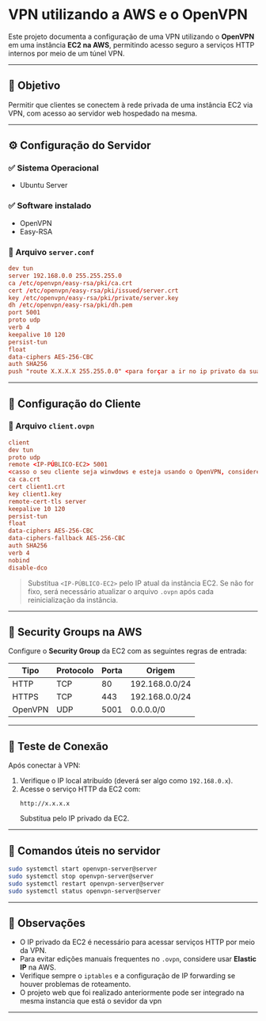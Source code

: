 # VPN utilizando a AWS e o OpenVPN

Este projeto documenta a configuração de uma VPN utilizando o **OpenVPN** em uma instância **EC2 na AWS**, permitindo acesso seguro a serviços HTTP internos por meio de um túnel VPN.

---

## 📌 Objetivo

Permitir que clientes se conectem à rede privada de uma instância EC2 via VPN, com acesso ao servidor web hospedado na mesma.

---

## ⚙️ Configuração do Servidor

### ✅ Sistema Operacional
- Ubuntu Server

### ✅ Software instalado
- OpenVPN
- Easy-RSA

### 📁 Arquivo `server.conf`

```conf
dev tun
server 192.168.0.0 255.255.255.0
ca /etc/openvpn/easy-rsa/pki/ca.crt
cert /etc/openvpn/easy-rsa/pki/issued/server.crt
key /etc/openvpn/easy-rsa/pki/private/server.key
dh /etc/openvpn/easy-rsa/pki/dh.pem
port 5001
proto udp
verb 4
keepalive 10 120
persist-tun
float
data-ciphers AES-256-CBC
auth SHA256
push "route X.X.X.X 255.255.0.0" <para forçar a ir no ip privato da sua intancia ec2>
```

---

## 👤 Configuração do Cliente

### 📄 Arquivo `client.ovpn`

```conf
client
dev tun
proto udp
remote <IP-PÚBLICO-EC2> 5001
<casso o seu cliente seja winwdows e esteja usando o OpenVPN, considere utilizar o direcionamento para localizar ca, cert e key para não gerar qualquer problema>
ca ca.crt
cert client1.crt
key client1.key
remote-cert-tls server
keepalive 10 120
persist-tun
float
data-ciphers AES-256-CBC
data-ciphers-fallback AES-256-CBC
auth SHA256
verb 4
nobind
disable-dco
```

> Substitua `<IP-PÚBLICO-EC2>` pelo IP atual da instância EC2. Se não for fixo, será necessário atualizar o arquivo `.ovpn` após cada reinicialização da instância.

---

## 🔐 Security Groups na AWS

Configure o **Security Group** da EC2 com as seguintes regras de entrada:

| Tipo     | Protocolo | Porta | Origem         |
|----------|-----------|-------|----------------|
| HTTP     | TCP       | 80    | 192.168.0.0/24 |
| HTTPS    | TCP       | 443   | 192.168.0.0/24 |
| OpenVPN  | UDP       | 5001  | 0.0.0.0/0      |

---

## 🧪 Teste de Conexão

Após conectar à VPN:

1. Verifique o IP local atribuído (deverá ser algo como `192.168.0.x`).
2. Acesse o serviço HTTP da EC2 com:
   ```
   http://x.x.x.x
   ```
   Substitua pelo IP privado da EC2.

---

## 🔄 Comandos úteis no servidor

```bash
sudo systemctl start openvpn-server@server
sudo systemctl stop openvpn-server@server
sudo systemctl restart openvpn-server@server
sudo systemctl status openvpn-server@server
```

---

## 📝 Observações

- O IP privado da EC2 é necessário para acessar serviços HTTP por meio da VPN.
- Para evitar edições manuais frequentes no `.ovpn`, considere usar **Elastic IP** na AWS.
- Verifique sempre o `iptables` e a configuração de IP forwarding se houver problemas de roteamento.
- O projeto web que foi realizado anteriormente pode ser integrado na mesma instancia que está o sevidor da vpn

---


